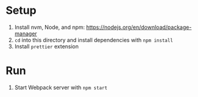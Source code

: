 # Setup

1. Install nvm, Node, and npm: https://nodejs.org/en/download/package-manager
2. `cd` into this directory and install dependencies with `npm install`
3. Install `prettier` extension

# Run

1. Start Webpack server with `npm start`
